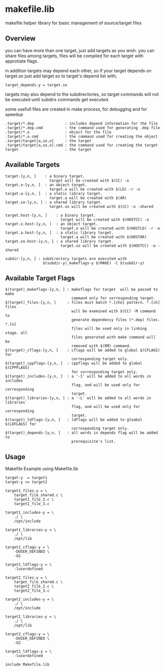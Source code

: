 makefile.lib
============

makefile helper library for basic management of source/target files

Overview
--------

you can have more than one target, just add targets as you wish. you can
share files among targets, files will be compiled for each target with
approtiate flags.

in addition targets may depend each other, so if your target depends on
target.so just add target.so to target's depend list with;

    target_depends-y = target.so

targets may also depend to the subdirectories, so target commands will
not be executed until subdirs commands get executed.

some usefull files are created in make process, for debugging and for speedup
 
    .target/*.dep              : includes depend information for the file
    .target/*.dep.cmd          : the command used for generating .dep file
    .target/*.o                : object for the file
    .target/*.o.cmd            : the command used for creating the object
    .target/target[a,so,o]     : the target
    .target/target[a,so,o].cmd : the command used for creating the target
    target                     : the target

Available Targets
-----------------

    target-[y,n, ]    : a binary target.
                        target will be created with $(CC) -o
    target.o-[y,n, ]  : an object target.
                        target.o will be created with $(LD) -r -o
    target.a-[y,n, ]  : a static library target.
                        target.a will be created with $(AR)
    target.so-[y,n, ] : a shared library target.
                        target.so will be created with $(CC) -o -shared

    target.host-[y,n, ]    : a binary target.
                             target will be created with $(HOSTCC) -o
    target.o.host-[y,n, ]  : an object target.
                             target.o will be created with $(HOSTLD) -r -o
    target.a.host-[y,n, ]  : a static library target.
                             target.a will be created with $(HOSTAR)
    target.so.host-[y,n, ] : a shared library target.
                             target.so will be created with $(HOSTCC) -o -shared

    subdir-[y,n, ] : subdirectory targets are executed with
                     $(subdir-y)_makeflags-y $(MAKE) -C $(subdir-y)

Available Target Flags
----------------------

    $(target)_makeflags-[y,n, ] : makeflags for target  will be passed to make
                                  command only for corresponding target.
    $(target)_files-[y,n, ]     : files must match *.[cho] pattern. *.[ch] files
                                  will be exemined with $(CC) -M command to
                                  generate dependency files (*.dep) files. *.[o]
                                  files will be used only in linking stage. all
                                  files generated with make command will be
                                  removed with $(RM) command.
    $(target)_cflags-[y,n, ]    : cflags will be added to global $(CFLAGS) for
                                  corresponding target only.
    $(target)_cppflags-[y,n, ]  : cppflags will be added to global $(CPPFLAGS)
                                  for corresponding target only.
    $(target)_includes-[y,n, ]  : a '-I' will be added to all words in includes
                                  flag, and will be used only for corresponding
                                  target.
    $(target)_libraries-[y,n, ] : a '-L' will be added to all words in libraries
                                  flag, and will be used only for corresponding
                                  target.
    $(target)_ldflags-[y,n, ]   : ldflags will be added to gloabal $(LDFLAGS) for
                                  corresponding target only.
    $(target)_depends-[y,n, ]   : all words in depends flag will be added to
                                  prerequisite's list.

Usage
-----

 Makefile Example using Makefile.lib

    target-y  = target1
    target-y += target2

    target1_files-y = \
        target_file_shared.c \
        target1_file_2.c \
        target1_file_3.c

    target1_includes-y = \
        ./ \
        /opt/include

    target1_libraries-y = \
        ./ \
        /opt/lib

    target1_cflags-y = \
        -DUSER_DEFINED \
        -O2

    target1_ldflags-y = \
        -luserdefined

    target2_files-y = \
        target_file_shared.c \
        target2_file_2.c \
        target2_file_3.c

    target2_includes-y = \
        ./ \
        /opt/include

    target2_libraries-y = \
        ./ \
        /opt/lib

    target2_cflags-y = \
        -DUSER_DEFINED \
        -O2

    target2_ldflags-y = \
        -luserdefined

    include Makefile.lib
